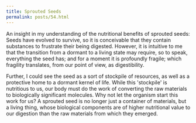 ```yaml
---
title: Sprouted Seeds
permalink: posts/54.html
---
```


An insight in my understanding of the nutritional benefits of sprouted seeds: Seeds have evolved to survive, so it is conceivable that they contain substances to frustrate their being digested. However, it is intuitive to me that the transition from a dormant to a living state may require, so to speak, everything the seed has; and for a moment it is profoundly fragile; which fragility translates, from our point of view, as digestibility.

Further, I could see the seed as a sort of stockpile of resources, as well as a protective home to a dormant kernel of life. While this 'stockpile' is nutritious to us, our body must do the work of converting the raw materials to biologically significant molecules. Why not let the organism start this work for us? A sprouted seed is no longer just a container of materials, but a living thing, whose biological components are of higher nutritional value to our digestion than the raw materials from which they emerged.